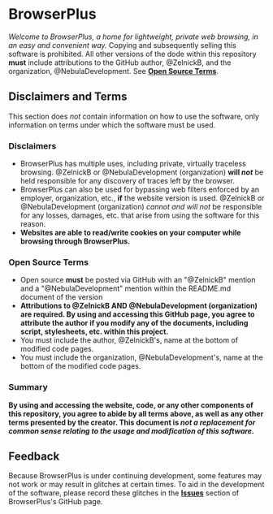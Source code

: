 # BrowserPlus
*Welcome to BrowserPlus, a home for lightweight, private web browsing, in an easy and convenient way.*
Copying and subsequently selling this software is prohibited. All other versions of the dode within this repository **must** include attributions to the GitHub author, @ZelnickB, and the organization, @NebulaDevelopment. See [**Open Source Terms**](https://github.com/nebuladevelopment/BrowserPlus#open-source-terms).
## Disclaimers and Terms
This section does *not* contain information on how to use the software, only information on terms under which the software must be used.
### Disclaimers
* BrowserPlus has multiple uses, including private, virtually traceless browsing. @ZelnickB or @NebulaDevelopment (organization) **will *not*** be held responsible for any discovery of traces left by the browser.
* BrowserPlus can also be used for bypassing web filters enforced by an employer, organization, etc., **if** the website version is used. @ZelnickB or @NebulaDevelopment (organization) *cannot and will not* be responsible for any losses, damages, etc. that arise from using the software for this reason.
* **Websites are able to read/write cookies on your computer while browsing through BrowserPlus.**
### Open Source Terms
* Open source **must** be posted via GitHub with an "@ZelnickB" mention and a "@NebulaDevelopment" mention within the README.md document of the version
* **Attributions to @ZelnickB  AND @NebulaDevelopment (organization)  are required. By using and accessing this GitHub page, you agree to attribute the author if you modify any of the documents, including script, stylesheets, etc. within this project.**
* You must include the author, @ZelnickB's, name at the bottom of modified code pages.
* You must include the organization, @NebulaDevelopment's, name at the bottom of the modified code pages.
### Summary
**By using and accessing the website, code, or any other components of this repository, you agree to abide by all terms above, as well as any other terms presented by the creator. This document is *not a replacement for common sense relating to the usage and modification of this software.***
## Feedback
Because BrowserPlus is under continuing development, some features may not work or may result in glitches at certain times. To aid in the development of the software, please record these glitches in the [**Issues**](https://github.com/nebuladevelopment/BrowserPlus/issues) section of BrowserPlus's GitHub page.